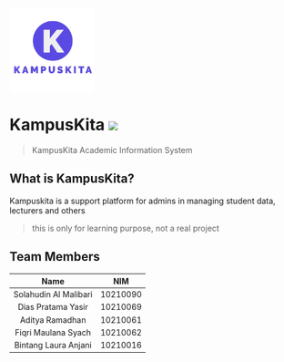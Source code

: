 [<img src="resources/icon/kampus-kita.png" align="center" width="150"/>](kampus-kita.png)

# KampusKita ![](https://img.shields.io/badge/status-uwu-brightgreen)

> KampusKita Academic Information System

## What is KampusKita?
Kampuskita is a support platform for admins in managing student data, lecturers and others

> this is only for learning purpose, not a real project

## Team Members

|          Name          |      NIM      |
|:----------------------:|:-------------:|
| Solahudin Al Malibari  |   10210090    |
| Dias Pratama Yasir     |   10210069    |
| Aditya Ramadhan        |   10210061    |
| Fiqri Maulana Syach    |   10210062    |
| Bintang Laura Anjani   |   10210016    |